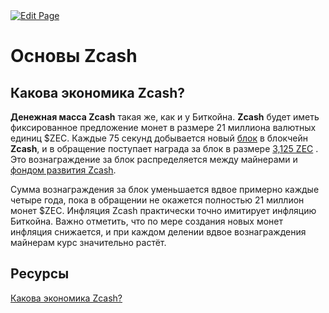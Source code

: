 <a href="https://github.com/henryquincy/zechub/edit/main/site/zechubglobal/zcashrussia/zcashmonetarypolicy.md" target="_blank">
  <img src="https://img.shields.io/badge/Edit-blue" alt="Edit Page"/>
</a>

# Основы Zcash

## Какова экономика Zcash?

**Денежная масса Zcash** такая же, как и у Биткойна. **Zcash** будет иметь фиксированное предложение монет в размере 21 миллиона валютных единиц $ZEC. Каждые 75 секунд добывается новый [блок](https://zcash.readthedocs.io/en/latest/rtd_pages/glossary.html#:~:text=Block,mempool%20in%20an%20unconfirmed%20state.) в блокчейн **Zcash**, и в обращение поступает награда за блок в размере [3,125 ZEC](https://z.cash/upgrade/) . Это вознаграждение за блок распределяется между майнерами и [фондом развития Zcash](https://zips.z.cash/zip-1014).

Сумма вознаграждения за блок уменьшается вдвое примерно каждые четыре года, пока в обращении не окажется полностью 21 миллион монет $ZEC. Инфляция Zcash практически точно имитирует инфляцию Биткойна. Важно отметить, что по мере создания новых монет инфляция снижается, и при каждом делении вдвое вознаграждения майнерам курс значительно растёт.

## Ресурсы

[Какова экономика Zcash?](https://z.cash/support/faq/#:~:text=Zcash's%20monetary%20base%20is%20the,3.125%20ZEC%20comes%20into%20circulation.)
